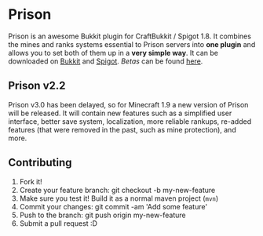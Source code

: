 # Prison

Prison is an awesome Bukkit plugin for CraftBukkit / Spigot 1.8. It combines the mines and ranks systems essential to Prison servers into **one plugin** and allows you to set both of them up in a **very simple way**. It can be downloaded on [Bukkit](http://dev.bukkit.org/bukkit-plugins/mcprison/) and [Spigot](https://www.spigotmc.org/resources/prison.1223/). *Betas* can be found [here](http://github.com/SirFaizdat/Prison/releases).

## Prison v2.2
Prison v3.0 has been delayed, so for Minecraft 1.9 a new version of Prison will be released.
It will contain new features such as a simplified user interface, better save system, localization,
more reliable rankups, re-added features (that were removed in the past, such as mine protection), and more.

## Contributing
1. Fork it!
2. Create your feature branch: git checkout -b my-new-feature
3. Make sure you test it! Build it as a normal maven project (```mvn```)
4. Commit your changes: git commit -am 'Add some feature'
5. Push to the branch: git push origin my-new-feature
6. Submit a pull request :D

